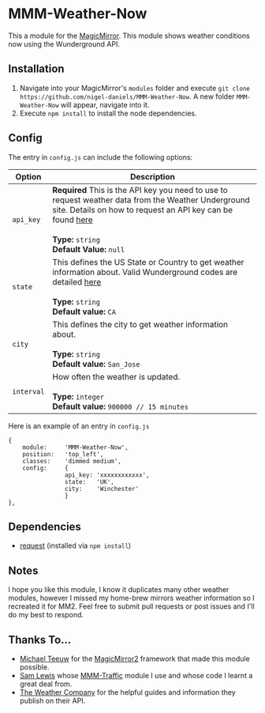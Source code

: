 # MMM-Weather-Now
This a module for the [MagicMirror](https://github.com/MichMich/MagicMirror/tree/develop).  This module shows weather conditions now using the Wunderground API.

## Installation
1. Navigate into your MagicMirror's `modules` folder and execute `git clone https://github.com/nigel-daniels/MMM-Weather-Now`.  A new folder `MMM-Weather-Now` will appear, navigate into it.
2. Execute `npm install` to install the node dependencies.

## Config
The entry in `config.js` can include the following options:

|Option|Description|
|---|---|
|`api_key`|**Required** This is the API key you need to use to request weather data from the Weather Underground site.  Details on how to request an API key can be found [here](https://www.wunderground.com/weather/api/)<br><br>**Type:** `string`<br>**Default Value:** `null`|
|`state`|This defines the US State or Country to get weather information about.  Valid Wunderground codes are detailed [here](https://www.wunderground.com/weather/api/d/docs?d=resources/country-to-iso-matching)<br><br>**Type:** `string`<br>**Default value:** `CA`|
|`city`|This defines the city to get weather information about.<br><br>**Type:** `string`<br>**Default value:** `San_Jose`|
|`interval`|How often the weather is updated.<br><br>**Type:** `integer`<br>**Default value:** `900000 // 15 minutes`|

Here is an example of an entry in `config.js`
```
{
    module:		'MMM-Weather-Now',
    position:	'top_left',
    classes:	'dimmed medium',
    config:		{
                api_key: 'xxxxxxxxxxxx',
                state:	 'UK',
                city:    'Winchester'
                }
},
```

## Dependencies
- [request](https://www.npmjs.com/package/request) (installed via `npm install`)

## Notes
I hope you like this module, I know it duplicates many other weather modules, however I missed my home-brew mirrors weather information so I recreated it for MM2.  Feel free to submit pull requests or post issues and I'll do my best to respond.

## Thanks To...
- [Michael Teeuw](https://github.com/MichMich) for the [MagicMirror2](https://github.com/MichMich/MagicMirror/tree/develop) framework that made this module possible.
- [Sam Lewis](https://github.com/SamLewis0602) whose [MMM-Traffic](https://github.com/SamLewis0602/MMM-Traffic) module I use and whose code I learnt a great deal from.
- [The Weather Company](https://www.wunderground.com) for the helpful guides and information they publish on their API.
